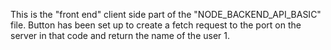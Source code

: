 This is the "front end" client side part of the "NODE_BACKEND_API_BASIC" file. Button has been set up to create a fetch request to the port on the server in that code and return the name of the user 1.
